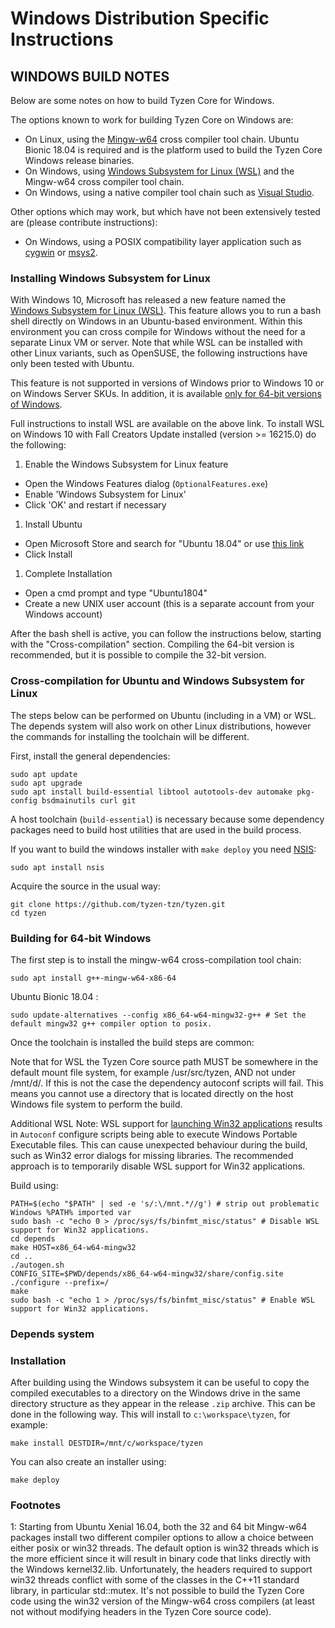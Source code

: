 # Windows Distribution Specific Instructions

## WINDOWS BUILD NOTES

Below are some notes on how to build Tyzen Core for Windows.

The options known to work for building Tyzen Core on Windows are:

* On Linux, using the [Mingw-w64](https://mingw-w64.org/doku.php) cross compiler tool chain. Ubuntu Bionic 18.04 is required and is the platform used to build the Tyzen Core Windows release binaries.
* On Windows, using [Windows Subsystem for Linux (WSL)](https://docs.microsoft.com/windows/wsl/about) and the Mingw-w64 cross compiler tool chain.
* On Windows, using a native compiler tool chain such as [Visual Studio](https://www.visualstudio.com/).

Other options which may work, but which have not been extensively tested are (please contribute instructions):

* On Windows, using a POSIX compatibility layer application such as [cygwin](https://www.cygwin.com/) or [msys2](https://www.msys2.org/).

### Installing Windows Subsystem for Linux

With Windows 10, Microsoft has released a new feature named the [Windows Subsystem for Linux (WSL)](https://docs.microsoft.com/windows/wsl/about). This feature allows you to run a bash shell directly on Windows in an Ubuntu-based environment. Within this environment you can cross compile for Windows without the need for a separate Linux VM or server. Note that while WSL can be installed with other Linux variants, such as OpenSUSE, the following instructions have only been tested with Ubuntu.

This feature is not supported in versions of Windows prior to Windows 10 or on Windows Server SKUs. In addition, it is available [only for 64-bit versions of Windows](https://docs.microsoft.com/windows/wsl/install-win10).

Full instructions to install WSL are available on the above link. To install WSL on Windows 10 with Fall Creators Update installed (version >= 16215.0) do the following:

1. Enable the Windows Subsystem for Linux feature

* Open the Windows Features dialog (`OptionalFeatures.exe`)
* Enable 'Windows Subsystem for Linux'
* Click 'OK' and restart if necessary

1. Install Ubuntu

* Open Microsoft Store and search for "Ubuntu 18.04" or use [this link](https://www.microsoft.com/store/productId/9N9TNGVNDL3Q)
* Click Install

1. Complete Installation

* Open a cmd prompt and type "Ubuntu1804"
* Create a new UNIX user account (this is a separate account from your Windows account)

After the bash shell is active, you can follow the instructions below, starting with the "Cross-compilation" section. Compiling the 64-bit version is recommended, but it is possible to compile the 32-bit version.

### Cross-compilation for Ubuntu and Windows Subsystem for Linux

The steps below can be performed on Ubuntu (including in a VM) or WSL. The depends system will also work on other Linux distributions, however the commands for installing the toolchain will be different.

First, install the general dependencies:

```
sudo apt update
sudo apt upgrade
sudo apt install build-essential libtool autotools-dev automake pkg-config bsdmainutils curl git
```

A host toolchain (`build-essential`) is necessary because some dependency packages need to build host utilities that are used in the build process.

If you want to build the windows installer with `make deploy` you need [NSIS](https://nsis.sourceforge.io/Main\_Page):

```
sudo apt install nsis
```

Acquire the source in the usual way:

```
git clone https://github.com/tyzen-tzn/tyzen.git
cd tyzen
```

### Building for 64-bit Windows

The first step is to install the mingw-w64 cross-compilation tool chain:

```
sudo apt install g++-mingw-w64-x86-64
```

Ubuntu Bionic 18.04 :

```
sudo update-alternatives --config x86_64-w64-mingw32-g++ # Set the default mingw32 g++ compiler option to posix.
```

Once the toolchain is installed the build steps are common:

Note that for WSL the Tyzen Core source path MUST be somewhere in the default mount file system, for example /usr/src/tyzen, AND not under /mnt/d/. If this is not the case the dependency autoconf scripts will fail. This means you cannot use a directory that is located directly on the host Windows file system to perform the build.

Additional WSL Note: WSL support for [launching Win32 applications](https://docs.microsoft.com/en-us/archive/blogs/wsl/windows-and-ubuntu-interoperability#launching-win32-applications-from-within-wsl) results in `Autoconf` configure scripts being able to execute Windows Portable Executable files. This can cause unexpected behaviour during the build, such as Win32 error dialogs for missing libraries. The recommended approach is to temporarily disable WSL support for Win32 applications.

Build using:

```
PATH=$(echo "$PATH" | sed -e 's/:\/mnt.*//g') # strip out problematic Windows %PATH% imported var
sudo bash -c "echo 0 > /proc/sys/fs/binfmt_misc/status" # Disable WSL support for Win32 applications.
cd depends
make HOST=x86_64-w64-mingw32
cd ..
./autogen.sh
CONFIG_SITE=$PWD/depends/x86_64-w64-mingw32/share/config.site ./configure --prefix=/
make
sudo bash -c "echo 1 > /proc/sys/fs/binfmt_misc/status" # Enable WSL support for Win32 applications.
```

### Depends system

### Installation

After building using the Windows subsystem it can be useful to copy the compiled executables to a directory on the Windows drive in the same directory structure as they appear in the release `.zip` archive. This can be done in the following way. This will install to `c:\workspace\tyzen`, for example:

```
make install DESTDIR=/mnt/c/workspace/tyzen
```

You can also create an installer using:

```
make deploy
```

### Footnotes

1: Starting from Ubuntu Xenial 16.04, both the 32 and 64 bit Mingw-w64 packages install two different compiler options to allow a choice between either posix or win32 threads. The default option is win32 threads which is the more efficient since it will result in binary code that links directly with the Windows kernel32.lib. Unfortunately, the headers required to support win32 threads conflict with some of the classes in the C++11 standard library, in particular std::mutex. It's not possible to build the Tyzen Core code using the win32 version of the Mingw-w64 cross compilers (at least not without modifying headers in the Tyzen Core source code).
